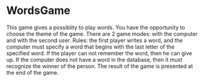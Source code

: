 # WordsGame
This game gives a possiblity to play words. You have the opportunity to choose the theme of the game. There are 2 game modes: with the computer and with the second user. Rules: the first player writes a word, and the computer must specify a word that begins with the last letter of the specified word. If the player can not remember the word, then he can give up. If the computer does not have a word in the database, then it must recognize the winner of the person. The result of the game is presented at the end of the game.
